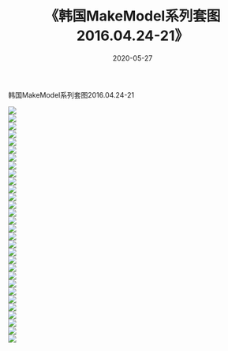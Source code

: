 ﻿---
layout: post
title:  《韩国MakeModel系列套图2016.04.24-21》
date:   2020-05-27
img: http://imgx.orgx.ga/漏D/网络美图/2020/韩国MakeModel系列套图2016.04.24-21/000.jpg
categories: [美女, 清纯, 唯美]
---

韩国MakeModel系列套图2016.04.24-21

  ![](http://imgx.orgx.ga/漏D/网络美图/2020/韩国MakeModel系列套图2016.04.24-21/001.jpg) <br> ![](http://imgx.orgx.ga/漏D/网络美图/2020/韩国MakeModel系列套图2016.04.24-21/002.jpg) <br> ![](http://imgx.orgx.ga/漏D/网络美图/2020/韩国MakeModel系列套图2016.04.24-21/003.jpg) <br> ![](http://imgx.orgx.ga/漏D/网络美图/2020/韩国MakeModel系列套图2016.04.24-21/004.jpg) <br> ![](http://imgx.orgx.ga/漏D/网络美图/2020/韩国MakeModel系列套图2016.04.24-21/005.jpg) <br> ![](http://imgx.orgx.ga/漏D/网络美图/2020/韩国MakeModel系列套图2016.04.24-21/006.jpg) <br> ![](http://imgx.orgx.ga/漏D/网络美图/2020/韩国MakeModel系列套图2016.04.24-21/007.jpg) <br> ![](http://imgx.orgx.ga/漏D/网络美图/2020/韩国MakeModel系列套图2016.04.24-21/008.jpg) <br> ![](http://imgx.orgx.ga/漏D/网络美图/2020/韩国MakeModel系列套图2016.04.24-21/009.jpg) <br> ![](http://imgx.orgx.ga/漏D/网络美图/2020/韩国MakeModel系列套图2016.04.24-21/010.jpg) <br> ![](http://imgx.orgx.ga/漏D/网络美图/2020/韩国MakeModel系列套图2016.04.24-21/011.jpg) <br> ![](http://imgx.orgx.ga/漏D/网络美图/2020/韩国MakeModel系列套图2016.04.24-21/012.jpg) <br> ![](http://imgx.orgx.ga/漏D/网络美图/2020/韩国MakeModel系列套图2016.04.24-21/013.jpg) <br> ![](http://imgx.orgx.ga/漏D/网络美图/2020/韩国MakeModel系列套图2016.04.24-21/014.jpg) <br> ![](http://imgx.orgx.ga/漏D/网络美图/2020/韩国MakeModel系列套图2016.04.24-21/015.jpg) <br> ![](http://imgx.orgx.ga/漏D/网络美图/2020/韩国MakeModel系列套图2016.04.24-21/016.jpg) <br> ![](http://imgx.orgx.ga/漏D/网络美图/2020/韩国MakeModel系列套图2016.04.24-21/017.jpg) <br> ![](http://imgx.orgx.ga/漏D/网络美图/2020/韩国MakeModel系列套图2016.04.24-21/018.jpg) <br> ![](http://imgx.orgx.ga/漏D/网络美图/2020/韩国MakeModel系列套图2016.04.24-21/019.jpg) <br> ![](http://imgx.orgx.ga/漏D/网络美图/2020/韩国MakeModel系列套图2016.04.24-21/020.jpg) <br> ![](http://imgx.orgx.ga/漏D/网络美图/2020/韩国MakeModel系列套图2016.04.24-21/021.jpg) <br> ![](http://imgx.orgx.ga/漏D/网络美图/2020/韩国MakeModel系列套图2016.04.24-21/022.jpg) <br> ![](http://imgx.orgx.ga/漏D/网络美图/2020/韩国MakeModel系列套图2016.04.24-21/023.jpg) <br> ![](http://imgx.orgx.ga/漏D/网络美图/2020/韩国MakeModel系列套图2016.04.24-21/024.jpg) <br> ![](http://imgx.orgx.ga/漏D/网络美图/2020/韩国MakeModel系列套图2016.04.24-21/025.jpg) <br> ![](http://imgx.orgx.ga/漏D/网络美图/2020/韩国MakeModel系列套图2016.04.24-21/026.jpg) <br> ![](http://imgx.orgx.ga/漏D/网络美图/2020/韩国MakeModel系列套图2016.04.24-21/027.jpg) <br> ![](http://imgx.orgx.ga/漏D/网络美图/2020/韩国MakeModel系列套图2016.04.24-21/028.jpg) <br> ![](http://imgx.orgx.ga/漏D/网络美图/2020/韩国MakeModel系列套图2016.04.24-21/029.jpg) <br> ![](http://imgx.orgx.ga/漏D/网络美图/2020/韩国MakeModel系列套图2016.04.24-21/030.jpg) <br>
